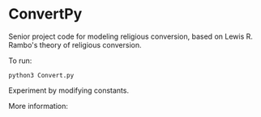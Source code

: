 # ConvertPy
Senior project code for modeling religious conversion, based on Lewis R. Rambo's theory of religious conversion.

To run:
```
python3 Convert.py
```

Experiment by modifying constants.

More information:
